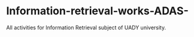 # Information-retrieval-works-ADAS-
All activities for Information Retrieval subject of UADY university.
